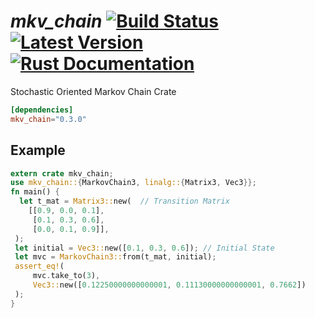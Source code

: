 # *mkv_chain* [![Build Status](https://travis-ci.org/hyyking/markov-chain-rs.svg?branch=master)](https://travis-ci.org/hyyking/markov-chain-rs) [![Latest Version](https://img.shields.io/crates/v/mkv_chain.svg)](https://crates.io/crates/mkv_chain) [![Rust Documentation](https://docs.rs/mkv_chain/badge.svg)](https://docs.rs/mkv_chain)

Stochastic Oriented Markov Chain Crate

```toml
[dependencies]
mkv_chain="0.3.0"
```

## Example

```rust
extern crate mkv_chain;
use mkv_chain::{MarkovChain3, linalg::{Matrix3, Vec3}};
fn main() {
  let t_mat = Matrix3::new(  // Transition Matrix
    [[0.9, 0.0, 0.1],
     [0.1, 0.3, 0.6],
     [0.0, 0.1, 0.9]],
 );
 let initial = Vec3::new([0.1, 0.3, 0.6]); // Initial State
 let mvc = MarkovChain3::from(t_mat, initial);
 assert_eq!(
     mvc.take_to(3),
     Vec3::new([0.12250000000000001, 0.11130000000000001, 0.7662])
 );
}
```

